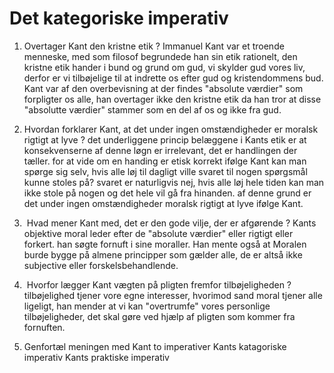 # Det kategoriske imperativ

1) Overtager Kant den kristne etik ?
Immanuel Kant var et troende menneske, med som filosof begrundede han sin etik rationelt, den kristne etik hander i bund og grund om gud, vi skylder gud vores liv, derfor er vi tilbøjelige til at indrette os efter gud og kristendommens bud. Kant var af den overbevisning at der findes "absolute værdier" som forpligter os alle, han overtager ikke den kristne etik da han tror at disse "absolutte værdier" stammer som en del af os og ikke fra gud. 

2) Hvordan forklarer Kant, at det under ingen omstændigheder er moralsk rigtigt at lyve ?
det underliggene princip belæggene i Kants etik er at  konsekvenserne af denne løgn er irrelevant, det er handlingen der tæller. for at vide om en handing er etisk korrekt ifølge Kant kan man spørge sig selv, hvis alle løj til dagligt ville svaret til nogen spørgsmål kunne stoles på? svaret er naturligvis nej, hvis alle løj hele tiden kan man ikke stole på nogen og det hele vil gå fra hinanden.  af denne grund er det under ingen omstændigheder moralsk rigtigt at lyve ifølge Kant.

4)  Hvad mener Kant med, det er den gode vilje, der er afgørende ?
Kants objektive moral leder efter de "absolute værdier" eller rigtigt eller forkert. han søgte fornuft i sine moraller. Han mente også at Moralen burde bygge på almene principper som gælder alle, de er altså ikke subjective eller forskelsbehandlende.

6)  Hvorfor lægger Kant vægten på pligten fremfor tilbøjeligheden ?
tilbøjelighed tjener vore egne interesser, hvorimod sand moral tjener alle ligeligt, han mender at vi kan "overtrumfe" vores personlige tilbøjeligheder, det skal gøre ved hjælp af pligten som kommer fra fornuften.

7) Genfortæl meningen med Kant to imperativer
Kants katagoriske imperativ
Kants praktiske imperativ